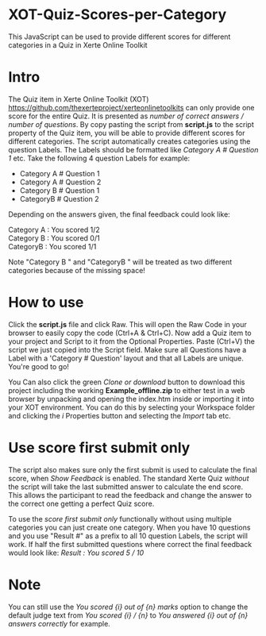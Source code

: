 # XOT-Quiz-Scores-per-Category
This JavaScript can be used to provide different scores for different categories in a Quiz in Xerte Online Toolkit

# Intro
The Quiz item in Xerte Online Toolkit (XOT) https://github.com/thexerteproject/xerteonlinetoolkits can only provide one score for the entire Quiz. It is presented as *number of correct answers / number of questions*. By copy pasting the script from **script.js** to the script property of the Quiz item, you will be able to provide different scores for different categories. The script automatically creates categories using the question Labels. The Labels should be formatted like *Category A # Question 1* etc. Take the following 4 question Labels for example:

- Category A # Question 1<BR>
- Category A # Question 2<BR>
- Category B # Question 1<BR>
- CategoryB # Question 2<BR>
 
Depending on the answers given, the final feedback could look like:

Category A : You scored 1/2<BR>
Category B : You scored 0/1<BR>
CategoryB : You scored 1/1<BR>

Note "Category B " and "CategoryB " will be treated as two different categories because of the missing space!

# How to use
Click the **script.js** file and click Raw. This will open the Raw Code in your browser to easily copy the code (Ctrl+A & Ctrl+C). Now add a Quiz item to your project and Script to it from the Optional Properties. Paste (Ctrl+V) the script we just copied into the Script field. Make sure all Questions have a Label with a 'Category # Question' layout and that all Labels are unique. You're good to go!

You Can also click the green *Clone or download* button to download this project including the working **Example_offline.zip** to either test in a web browser by unpacking and opening the index.htm inside or importing it into your XOT environment. You can do this by selecting your Workspace folder and clicking the *i* Properties button and selecting the *Import* tab etc.

# Use score first submit only
The script also makes sure only the first submit is used to calculate the final score, when *Show Feedback* is enabled. The standard Xerte Quiz *without* the script will take the last submitted answer to calculate the end score. This allows the participant to read the feedback and change the answer to the correct one getting a perfect Quiz score.

To use the *score first submit only* functionally without using multiple categories you can just create one category. When you have 10 questions and you use "Result #" as a prefix to all 10 question Labels, the script will work. If half the first submitted questions where correct the final feedback would look like: *Result : You scored 5 / 10*

# Note
You can still use the *You scored {i} out of {n} marks* option to change the default judge text from *You scored {i} / {n}* to *You answered {i} out of {n} answers correctly* for example.
 
